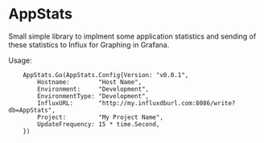 # AppStats

Small simple library to implment some application statistics and sending of these statistics to Influx for Graphing in Grafana.

Usage: 

```
	AppStats.Go(AppStats.Config{Version: "v0.0.1",
		Hostname:        "Host Name",
		Environment:     "Development",
		EnvironmentType: "Development",
		InfluxURL:       "http://my.influxdburl.com:8086/write?db=AppStats",
		Project:         "My Project Name",
		UpdateFrequency: 15 * time.Second,
	})
```

